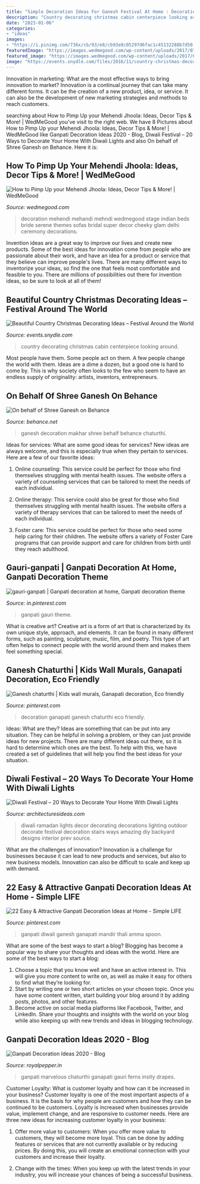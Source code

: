 ```yaml
---
title: "Simple Decoration Ideas For Ganesh Festival At Home : Decoration Ganapati Ganesh Chaturthi Eco Friendly"
description: "Country decorating christmas cabin centerpiece looking around"
date: "2023-01-06"
categories:
- "ideas"
images:
- "https://i.pinimg.com/736x/cb/93/e8/cb93e8c05297d6fac1c45132288b7d50.jpg"
featuredImage: "https://images.wedmegood.com/wp-content/uploads/2017/07/sanam-rohan-660x990.jpg"
featured_image: "https://images.wedmegood.com/wp-content/uploads/2017/07/sanam-rohan-660x990.jpg"
image: "https://events.snydle.com/files/2016/11/country-christmas-decorating-ideas-16.jpg"
---
```



Innovation in marketing: What are the most effective ways to bring innovation to market?
Innovation is a continual journey that can take many different forms. It can be the creation of a new product, idea, or service. It can also be the development of new marketing strategies and methods to reach customers.

	

		
searching about How to Pimp Up your Mehendi Jhoola: Ideas, Decor Tips &amp; More! | WedMeGood you've visit to the right web. We have 8 Pictures about How to Pimp Up your Mehendi Jhoola: Ideas, Decor Tips &amp; More! | WedMeGood like Ganpati Decoration Ideas 2020 - Blog, Diwali Festival – 20 Ways to Decorate Your Home With Diwali Lights and also On behalf of Shree Ganesh on Behance. Here it is:
		
    
## How To Pimp Up Your Mehendi Jhoola: Ideas, Decor Tips &amp; More! | WedMeGood

<img loading=lazy src="https://images.wedmegood.com/wp-content/uploads/2017/07/sanam-rohan-660x990.jpg" onerror="this.onerror=null;this.src='https://tse1.mm.bing.net/th?id=OIP.gpFMI6Zqo-R6KP30ziGQ8gHaLH&amp;pid=15.1';" alt="How to Pimp Up your Mehendi Jhoola: Ideas, Decor Tips &amp; More! | WedMeGood">

_Source: wedmegood.com_

>decoration mehendi mehandi mehndi wedmegood stage indian beds bride serene themes sofas bridal super decor cheeky glam delhi ceremony decorations. 

	

Invention ideas are a great way to improve our lives and create new products. Some of the best ideas for innovation come from people who are passionate about their work, and have an idea for a product or service that they believe can improve people's lives. There are many different ways to inventorize your ideas, so find the one that feels most comfortable and feasible to you. There are millions of possibilities out there for invention ideas, so be sure to look at all of them!

    
## Beautiful Country Christmas Decorating Ideas – Festival Around The World

<img loading=lazy src="https://events.snydle.com/files/2016/11/country-christmas-decorating-ideas-16.jpg" onerror="this.onerror=null;this.src='https://tse1.mm.bing.net/th?id=OIP.pMaAznrxHQlpzvSqBknxbQHaLH&amp;pid=15.1';" alt="Beautiful Country Christmas Decorating Ideas – Festival Around the World">

_Source: events.snydle.com_

>country decorating christmas cabin centerpiece looking around. 

	

Most people have them. Some people act on them. A few people change the world with them. Ideas are a dime a dozen, but a good one is hard to come by. This is why society often looks to the few who seem to have an endless supply of originality: artists, inventors, entrepreneurs.

    
## On Behalf Of Shree Ganesh On Behance

<img loading=lazy src="https://mir-s3-cdn-cf.behance.net/project_modules/1400/8b394210922849.560eeac798c1d.JPG" onerror="this.onerror=null;this.src='https://tse3.mm.bing.net/th?id=OIP.OBHU-hgRELhMXoPydnwdpwHaFg&amp;pid=15.1';" alt="On behalf of Shree Ganesh on Behance">

_Source: behance.net_

>ganesh decoration makhar shree behalf behance chaturthi. 

	

Ideas for services: What are some good ideas for services?
New ideas are always welcome, and this is especially true when they pertain to services. Here are a few of our favorite ideas:
1. Online counseling: This service could be perfect for those who find themselves struggling with mental health issues. The website offers a variety of counseling services that can be tailored to meet the needs of each individual.

2. Online therapy: This service could also be great for those who find themselves struggling with mental health issues. The website offers a variety of therapy services that can be tailored to meet the needs of each individual.

3. Foster care: This service could be perfect for those who need some help caring for their children. The website offers a variety of Foster Care programs that can provide support and care for children from birth until they reach adulthood.


    
## Gauri-ganpati | Ganpati Decoration At Home, Ganpati Decoration Theme

<img loading=lazy src="https://i.pinimg.com/736x/02/af/df/02afdfb33383fbf7f1fcdc9cab431029.jpg" onerror="this.onerror=null;this.src='https://tse3.mm.bing.net/th?id=OIP.EZpdInzkayJUeV6D5dQZ8gHaJ4&amp;pid=15.1';" alt="gauri-ganpati | Ganpati decoration at home, Ganpati decoration theme">

_Source: in.pinterest.com_

>ganpati gauri theme. 

	

What is creative art?
Creative art is a form of art that is characterized by its own unique style, approach, and elements. It can be found in many different forms, such as painting, sculpture, music, film, and poetry. This type of art often helps to connect people with the world around them and makes them feel something special.

    
## Ganesh Chaturthi | Kids Wall Murals, Ganapati Decoration, Eco Friendly

<img loading=lazy src="https://i.pinimg.com/736x/cb/93/e8/cb93e8c05297d6fac1c45132288b7d50.jpg" onerror="this.onerror=null;this.src='https://tse2.mm.bing.net/th?id=OIP.hTWyGRNhfEL1aD0OPRQLEAHaJ3&amp;pid=15.1';" alt="Ganesh chaturthi | Kids wall murals, Ganapati decoration, Eco friendly">

_Source: pinterest.com_

>decoration ganapati ganesh chaturthi eco friendly. 

	

Ideas: What are they?
Ideas are something that can be put into any situation. They can be helpful in solving a problem, or they can just provide ideas for new projects. There are many different ideas out there, so it is hard to determine which ones are the best. To help with this, we have created a set of guidelines that will help you find the best ideas for your situation.

    
## Diwali Festival – 20 Ways To Decorate Your Home With Diwali Lights

<img loading=lazy src="https://architecturesideas.com/wp-content/uploads/2017/10/Diwali-Decoration-4.jpg" onerror="this.onerror=null;this.src='https://tse2.mm.bing.net/th?id=OIP.Wm5HcejS_8WeS3ewO3O_NwDfEX&amp;pid=15.1';" alt="Diwali Festival – 20 Ways to Decorate Your Home With Diwali Lights">

_Source: architecturesideas.com_

>diwali ramadan lights decor decorating decorations lighting outdoor decorate festival decoration stairs ways amazing diy backyard designs interior prev source. 

	

What are the challenges of innovation?
Innovation is a challenge for businesses because it can lead to new products and services, but also to new business models. Innovation can also be difficult to scale and keep up with demand.

    
## 22 Easy &amp; Attractive Ganpati Decoration Ideas At Home - Simple LIFE

<img loading=lazy src="https://i.pinimg.com/736x/cc/cc/63/cccc6340591867f9698b2273f5f1cd1b.jpg" onerror="this.onerror=null;this.src='https://tse4.mm.bing.net/th?id=OIP.LjkaXxPOhEGwch9VanYWaAHaHa&amp;pid=15.1';" alt="22 Easy &amp; Attractive Ganpati Decoration Ideas at Home - Simple LIFE">

_Source: pinterest.com_

>ganpati diwali ganesh ganapati mandir thali amma spoon. 

	

What are some of the best ways to start a blog?
Blogging has become a popular way to share your thoughts and ideas with the world. Here are some of the best ways to start a blog: 
1. Choose a topic that you know well and have an active interest in. This will give you more content to write on, as well as make it easy for others to find what they’re looking for. 
2. Start by writing one or two short articles on your chosen topic. Once you have some content written, start building your blog around it by adding posts, photos, and other features. 
3. Become active on social media platforms like Facebook, Twitter, and LinkedIn. Share your thoughts and insights with the world on your blog while also keeping up with new trends and ideas in blogging technology. 

    
## Ganpati Decoration Ideas 2020 - Blog

<img loading=lazy src="https://royalpepper.in/blog/wp-content/uploads/2019/09/ganpati-decorations-with-flower-1.jpg" onerror="this.onerror=null;this.src='https://tse1.mm.bing.net/th?id=OIP.LEUtUJoVISZpxYWqcSr91gAAAA&amp;pid=15.1';" alt="Ganpati Decoration Ideas 2020 - Blog">

_Source: royalpepper.in_

>ganpati marvelous chaturthi ganapati gauri ferns insity drapes. 

	

Customer Loyalty: What is customer loyalty and how can it be increased in your business?
Customer loyalty is one of the most important aspects of a business. It is the basis for why people are customers and how they can be continued to be customers. Loyalty is increased when businesses provide value, implement change, and are responsive to customer needs. Here are three new ideas for increasing customer loyalty in your business:
1. Offer more value to customers: When you offer more value to customers, they will become more loyal. This can be done by adding features or services that are not currently available or by reducing prices. By doing this, you will create an emotional connection with your customers and increase their loyalty.

2. Change with the times: When you keep up with the latest trends in your industry, you will increase your chances of being a successful business.

